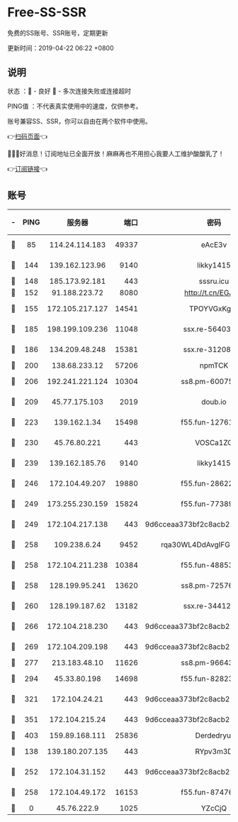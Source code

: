 # Free-SS-SSR

免费的SS账号、SSR账号，定期更新

更新时间：2019-04-22 06:22 +0800

## 说明

状态     ：🙂 - 良好 🙁 - 多次连接失败或连接超时

PING值   ：不代表真实使用中的速度，仅供参考。

账号兼容SS、SSR，你可以自由在两个软件中使用。

👉[扫码页面](https://liesauer.github.io/Free-SS-SSR/)👈

🎉🎉🎉好消息！订阅地址已全面开放！麻麻再也不用担心我要人工维护酸酸乳了！

👉[订阅链接](https://www.liesauer.net/yogurt/subscribe?ACCESS_TOKEN=DAYxR3mMaZAsaqUb)👈

## 账号

|-|PING|服务器|端口|密码|加密方式|区域|
|:----:|:----:|:-----:|-----:|:----:|:----:|:----:|
|🙂|85|114.24.114.183|49337|eAcE3v|chacha20-ietf|TW|
|🙂|144|139.162.123.96|9140|likky1415|aes-256-cfb|JP|
|🙂|148|185.173.92.181|443|sssru.icu|rc4-md5|RU|
|🙂|152|91.188.223.72|8080|http://t.cn/EGJIyrl|rc4-md5|RU|
|🙂|155|172.105.217.127|14541|TPOYVGxKglpi|aes-256-cfb|JP|
|🙂|185|198.199.109.236|11048|ssx.re-56403118|aes-256-cfb|US|
|🙂|186|134.209.48.248|15381|ssx.re-31208533|aes-256-cfb|US|
|🙂|200|138.68.233.12|57206|npmTCK|rc4-md5|US|
|🙂|206|192.241.221.124|10304|ss8.pm-60075022|aes-256-cfb|US|
|🙂|209|45.77.175.103|2019|doub.io|aes-128-ctr|SG|
|🙂|223|139.162.1.34|15498|f55.fun-12761038|aes-256-cfb|SG|
|🙂|230|45.76.80.221|443|VOSCa1ZG|aes-256-cfb|DE|
|🙂|239|139.162.185.76|9140|likky1415|aes-256-cfb|DE|
|🙂|246|172.104.49.207|19880|f55.fun-28622670|aes-256-cfb|SG|
|🙂|249|173.255.230.159|15824|f55.fun-77389160|aes-256-cfb|US|
|🙂|249|172.104.217.138|443|9d6cceaa373bf2c8acb22e60b6a58be6|aes-256-cfb|US|
|🙂|258|109.238.6.24|9452|rqa30WL4DdAvgIFG6Fs3znzTa|aes-256-cfb|FR|
|🙂|258|172.104.211.238|10384|f55.fun-48853529|aes-256-cfb|US|
|🙂|258|128.199.95.241|13620|ss8.pm-72576399|aes-256-cfb|SG|
|🙂|260|128.199.187.62|13182|ssx.re-34412069|aes-256-cfb|SG|
|🙂|266|172.104.218.230|443|9d6cceaa373bf2c8acb22e60b6a58be6|aes-256-cfb|US|
|🙂|269|172.104.209.198|443|9d6cceaa373bf2c8acb22e60b6a58be6|aes-256-cfb|US|
|🙂|277|213.183.48.10|11626|ss8.pm-96643896|rc4-md5|RU|
|🙂|294|45.33.80.198|14698|f55.fun-82823193|aes-256-cfb|US|
|🙂|321|172.104.24.21|443|9d6cceaa373bf2c8acb22e60b6a58be6|aes-256-cfb|US|
|🙂|351|172.104.215.24|443|9d6cceaa373bf2c8acb22e60b6a58be6|aes-256-cfb|US|
|🙂|403|159.89.168.111|25836|Derdedryuj|chacha20|IN|
|🙂|138|139.180.207.135|443|RYpv3m3D|aes-256-cfb|JP|
|🙂|252|172.104.31.152|443|9d6cceaa373bf2c8acb22e60b6a58be6|aes-256-cfb|US|
|🙂|258|172.104.49.172|16153|f55.fun-87476561|aes-256-cfb|SG|
|🙁|0|45.76.222.9|1025|YZcCjQ|rc4-md5|JP|
